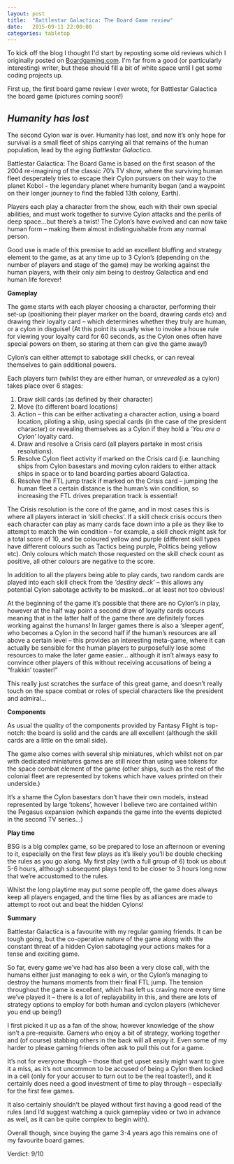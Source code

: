 ```yaml
---
layout: post
title:  "Battlestar Galactica: The Board Game review"
date:   2015-09-11 22:00:00
categories: tabletop
---
```

To kick off the blog I thought I'd start by reposting some old reviews which I originally posted on [Boardgaming.com][bg.com]. I'm far from a good (or particularly interesting) writer, but these should fill a bit of white space until I get some coding projects up.

First up, the first board game review I ever wrote, for Battlestar Galactica the board game (pictures coming soon!)

*Humanity has lost*
----------
The second Cylon war is over. Humanity has lost, and now it’s only hope for survival is a small fleet of ships carrying all that remains of the human population, lead by the aging *Battlestar Galactica.*

Battlestar Galactica: The Board Game is based on the first season of the 2004 re-imagining of the classic 70’s TV show, where the surviving human fleet desperately tries to escape their Cylon pursuers on their way to the planet Kobol – the legendary planet where humanity began (and a waypoint on their longer journey to find the fabled 13th colony, Earth).

Players each play a character from the show, each with their own special abilities, and must work together to survive Cylon attacks and the perils of deep space…but there’s a twist! The Cylon’s have evolved and can now take human form – making them almost indistinguishable from any normal person.

Good use is made of this premise to add an excellent bluffing and strategy element to the game, as at any time up to 3 Cylon’s (depending on the number of players and stage of the game) may be working against the human players, with their only aim being to destroy Galactica and end human life forever!

**Gameplay**

The game starts with each player choosing a character, performing their set-up (positioning their player marker on the board, drawing cards etc) and drawing their loyalty card – which determines whether they truly are human, or a cylon in disguise! (At this point its usually wise to invoke a house rule for viewing your loyalty card for 60 seconds, as the Cylon ones often have special powers on them, so staring at them can give the game away!)

Cylon’s can either attempt to sabotage skill checks, or can reveal themselves to gain additional powers.

Each players turn (whilst they are either human, or *unrevealed* as a cylon) takes place over 6 stages:

1. 	Draw skill cards (as defined by their character)
2. 	Move (to different board locations)
3.	Action – this can be either activating a character action, using a board location, piloting a ship, using special cards (in the case of the president character) or revealing themselves as a Cylon if they hold a *‘You are a Cylon’* loyalty card.
4.	Draw and resolve a Crisis card (all players partake in most crisis resolutions).
5.	Resolve Cylon fleet activity if marked on the Crisis card (i.e. launching ships from Cylon basestars and moving cylon raiders to either attack ships in space or to land boarding parties aboard Galactica.
6.	Resolve the FTL jump track if marked on the Crisis card – jumping the human fleet a certain distance is the human’s win condition, so increasing the FTL drives preparation track is essential!

The Crisis resolution is the core of the game, and in most cases this is where all players interact in ‘skill checks’. If a skill check crisis occurs then each character can play as many cards face down into a pile as they like to attempt to match the win condition – for example, a skill check might ask for a total score of 10, and be coloured yellow and purple (different skill types have different colours such as Tactics being purple, Politics being yellow etc). Only colours which match those requested on the skill check count as positive, all other colours are negative to the score.

In addition to all the players being able to play cards, two random cards are played into each skill check from the *‘destiny deck’* – this allows any potential Cylon sabotage activity to be masked…or at least not too obvious!

At the beginning of the game it’s possible that there are no Cylon’s in play, however at the half way point a second draw of loyalty cards occurs meaning that in the latter half of the game there are definitely forces working against the humans! In larger games there is also a ‘sleeper agent’, who becomes a Cylon in the second half if the human’s resources are all above a certain level – this provides an interesting meta-game, where it can actually be sensible for the human players to purposefully lose some resources to make the later game easier… although it isn’t always easy to convince other players of this without receiving accusations of being a “frakkin’ toaster!”

This really just scratches the surface of this great game, and doesn’t really touch on the space combat or roles of special characters like the president and admiral…

**Components**

As usual the quality of the components provided by Fantasy Flight is top-notch: the board is solid and the cards are all excellent (although the skill cards are a little on the small side).

The game also comes with several ship miniatures, which whilst not on par with dedicated miniatures games are still nicer than using wee tokens for the space combat element of the game (other ships, such as the rest of the colonial fleet are represented by tokens which have values printed on their underside.)

It’s a shame the Cylon basestars don’t have their own models, instead represented by large ‘tokens’, however I believe two are contained within the Pegasus expansion (which expands the game into the events depicted in the second TV series…)

**Play time**

BSG is a big complex game, so be prepared to lose an afternoon or evening to it, especially on the first few plays as it’s likely you’ll be double checking the rules as you go along. My first play (with a full group of 6) took us about 5-6 hours, although subsequent plays tend to be closer to 3 hours long now that we’re accustomed to the rules.

Whilst the long playtime may put some people off, the game does always keep all players engaged, and the time flies by as alliances are made to attempt to root out and beat the hidden Cylons!

**Summary**

Battlestar Galactica is a favourite with my regular gaming friends. It can be tough going, but the co-operative nature of the game along with the constant threat of a hidden Cylon sabotaging your actions makes for a tense and exciting game.

So far, every game we’ve had has also been a very close call, with the humans either just managing to eek a win, or the Cylon’s managing to destroy the humans moments from their final FTL jump. The tension throughout the game is excellent, which has left us craving more every time we’ve played it – there is a lot of replayability in this, and there are lots of strategy options to employ for both human and cyclon players (whichever you end up being!)

I first picked it up as a fan of the show, however knowledge of the show isn’t a pre-requisite. Gamers who enjoy a bit of strategy, working together and (of course) stabbing others in the back will all enjoy it. Even some of my harder to please gaming friends often ask to pull this out for a game.

It’s not for everyone though – those that get upset easily might want to give it a miss, as it’s not uncommon to be accused of being a Cylon then locked in a cell (only for your accuser to turn out to be the real toaster!), and it certainly does need a good investment of time to play through – especially for the first few games.

It also certainly shouldn’t be played without first having a good read of the rules (and I’d suggest watching a quick gameplay video or two in advance as well, as it can be quite complex to begin with).

Overall though, since buying the game 3-4 years ago this remains one of my favourite board games.

<p class="verdict">
Verdict: 9/10
</p>


[bg.com]: www.boardgaming.com